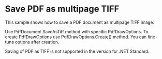 # Save PDF as multipage TIFF
This sample shows how to save a PDF document as multipage TIFF image.

Use PdfDocument.SaveAsTiff method with specific PdfDrawOptions. To create PdfDrawOptions use PdfDrawOptions.Create() method. You can fine-tune options after creation.

Saving of PDF as TIFF is not supported in the version for .NET Standard.